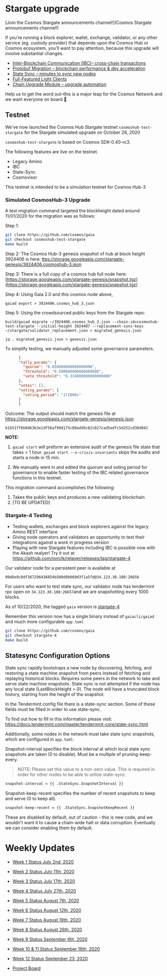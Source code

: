 
# Stargate upgrade

[Join the Cosmos Stargate announcements channel!](Cosmos Stargate announcements channel!)

If you’re running a block explorer, wallet, exchange, validator, or any other service (eg. custody provider) that depends upon the Cosmos Hub or Cosmos ecosystem, you’ll want to pay attention, because this upgrade will involve substantial changes.

- [Inter-Blockchain Communication (IBC)– cross-chain transactions](https://figment.network/resources/cosmos-stargate-upgrade-overview/#ibc)
- [Protobuf Migration – blockchain performance & dev acceleration](https://figment.network/resources/cosmos-stargate-upgrade-overview/#proto)
- [State Sync – minutes to sync new nodes](https://figment.network/resources/cosmos-stargate-upgrade-overview/#sync)
- [Full-Featured Light Clients](https://figment.network/resources/cosmos-stargate-upgrade-overview/#light)
- [Chain Upgrade Module – upgrade automation](https://figment.network/resources/cosmos-stargate-upgrade-overview/#upgrade)

Help us to get the word out–this is a major leap for the Cosmos Network and we want everyone on board 🚀

## Testnet

We've now launched the Cosmos Hub Stargate testnet `cosmoshub-test-stargate` for the Stargate simulated upgrade on October 28, 2020

`cosmoshub-test-stargate` is based on Cosmos SDK-0.40-rc3.

The following features are live on the testnet.

* Legacy Amino
* IBC
* State-Sync 
* Cosmovisor


This testnet is intended to be a simulation testnet for Cosmos Hub-3

### Simulated CosmosHub-3 Upgrade
A test migration command targeted the blockheight dated around 11/01/2020 for the migration was as follows:

Step 1:
```bash
git clone https://github.com/cosmos/gaia
git checkout cosmoshub-test-stargate
make build
```

Step 2: The Cosmos Hub-3 genesis snapshot of hub at block height 3924406 is here: [ttps://storage.googleapis.com/stargate-genesis/3924406.cosmoshub-3.json](ttps://storage.googleapis.com/stargate-genesis/3924406.cosmoshub-3.json)

Step 3: There is a full copy of a cosmos hub full node here: [https://storage.googleapis.com/stargate-genesis/snapshot.tgz](https://storage.googleapis.com/stargate-genesis/snapshot.tgz)

Step 4: Using Gaia 2.0 and this cosmos node above, 
```
gaiad export > 3924406.cosmos_hub_3.json
```
Step 5: Using the crowdsourced public keys from the Stargate repo:
```
build/gaiad migrate ~/3924406.cosmos_hub_3.json --chain-id=cosmoshub-test-stargate --initial-height 3924407 --replacement-cons-keys ~/stargate/validator_replacement.json > migrated_genesis.json

jq . migrated_genesis.json > genesis.json
```

To simplify testing, we manually adjusted some governance parameters.

``` json
      {
      "tally_params": {
        "quorum": "0.050000000000000000",
        "threshold": "0.500000000000000000",
        "veto_threshold": "0.334000000000000000"
      },
      "votes": [],
      "voting_params": {
        "voting_period": "172800s"
      }
      }
```



Outcome: The output should match the genesis file at  https://storage.googleapis.com/stargate-genesis/genesis.json

`b1b51ff6b04b3b3e1df56af99d175c80add9c82c027cad5edfc5d252cd30d042`

**NOTE:** 
1. `gaiad start` will preform an extensive audit of the genesis file state that takes > 1 hour. `gaiad start --x-crisis-invariants` skips the audits and starts a node in 15 min.

3. We manually went in and edited the quorum and voting period for governance to enable faster testing of the IBC related governance functions in this testnet.



This migration command accomplishes the following:
1. Takes the public keys and produces a new validating blockchain
2. [TO BE UPDATED]

### Stargate-4 Testing
* Testing wallets, exchanges and block explorers against the legacy Amino REST interface
* Giving node operators and validators an opportunity to test their integrations against a work in progress version
* Playing with new Stargate features including IBC is possible now with the Akash realyer! Try it out at https://github.com/ovrclk/relayer/releases/tag/stargate-4


Our validator node for a persistent peer is available at

``` bash
00d8e9c0df367296436854b580d9b069d3f1a5fd@34.123.30.100:26656
```

For users who want to test state sync, our validator node has tendermint rpc open on `34.123.30.100:26657`and we are snapshotting every 1000 blocks.

As of 10/22/2020, the tagged `gaia` version is [stargate-4]()

Remember this version now has a single binary instead of `gaiacli/gaiad` and much more configurable `app.toml`

```bash
git clone https://github.com/cosmos/gaia
git checkout stargate-4
make build
```


## Statesync Configuration Options

State sync rapidly bootstraps a new node by discovering, fetching, and restoring a state machine snapshot from peers instead of fetching and replaying historical blocks. Requires some peers in the network to take and serve state machine snapshots. State sync is not attempted if the node has any local state (LastBlockHeight > 0). The node will have a truncated block history, starting from the height of the snapshot.

In the Tendermint config file there is a state-sync section. Some of these fields must be filled in order to use state-sync.

To find out how to fill in this information please visit: <https://docs.tendermint.com/master/tendermint-core/state-sync.html>

Additionally, some nodes in the network must take state sync snapshots, which are configured in `app.toml`:

Snapshot-interval specifies the block interval at which local state sync snapshots are taken (0 to disable). Must be a multiple of pruning-keep-every.

> NOTE: Please set this value to a non-zero value. This is required in order for other nodes to be able to utilize state-sync.

``` bash
snapshot-interval = {{ .StateSync.SnapshotInterval }}
```

Snapshot-keep-recent specifies the number of recent snapshots to keep and serve (0 to keep all).

``` bash
snapshot-keep-recent = {{ .StateSync.SnapshotKeepRecent }}
```

These are disabled by default, out of caution - this is new code, and we wouldn't want it to cause a chain-wide halt or data corruption. Eventually we can consider enabling them by default.

# Weekly Updates

- [Week 1 Status July 2nd, 2020](week1.md)
- [Week 2 Status July 11th, 2020](week2.md)
- [Week 3 Status July 17th, 2020](week3.md)
- [Week 4 Status July 27th, 2020](week4.md)
- [Week 5 Status August 7th, 2020](week5.md)
- [Week 6 Status August 12th, 2020](week6.md)
- [Week 7 Status August 19th, 2020](week7.md)
- [Week 8 Status August 26th, 2020](week8.md)
- [Week 9 Status September 6th, 2020](week9.md)
- [Week 10 & 11 Status September 16th, 2020](week10_11.md)
- [Week 12 Status September 23, 2020](week12.md)

- [Project Board](https://github.com/orgs/cosmosdevs/projects/1)

